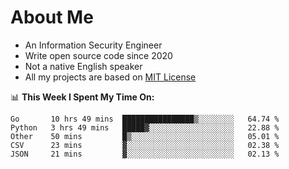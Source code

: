 # About Me

- An Information Security Engineer
- Write open source code since 2020
- Not a native English speaker
- All my projects are based on [MIT License](https://opensource.org/licenses/MIT)

📊 **This Week I Spent My Time On:**
<!--START_SECTION:waka-->
```text
Go       10 hrs 49 mins  ████████████████▒░░░░░░░░   64.74 % 
Python   3 hrs 49 mins   █████▓░░░░░░░░░░░░░░░░░░░   22.88 % 
Other    50 mins         █▒░░░░░░░░░░░░░░░░░░░░░░░   05.01 % 
CSV      23 mins         ▓░░░░░░░░░░░░░░░░░░░░░░░░   02.38 % 
JSON     21 mins         ▓░░░░░░░░░░░░░░░░░░░░░░░░   02.13 % 
```
<!--END_SECTION:waka-->

